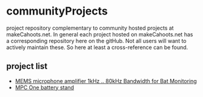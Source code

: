 # communityProjects
project repository complementary to community hosted projects at makeCahoots.net.
In general each project hosted on makeCahoots.net has a corresponding repository here on the gitHub. 
Not all users will want to actively maintain these. So here at least a cross-reference can be found.

## project list

* [MEMS microphone amplifier 1kHz .. 80kHz Bandwidth for Bat Monitoring](https://makecahoots.net/index.php/projects-guest/bat-monitor-mems-microphone-and-amplifier-1khz-80khz-bandwidth)
* [MPC One battery stand](https://makecahoots.net/index.php/projects-guest/mpc-one-battery-stand)
